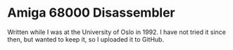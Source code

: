 Amiga 68000 Disassembler
========================

Written while I was at the University of Oslo in 1992.
I have not tried it since then, but wanted to keep it,
so I uploaded it to GitHub.
